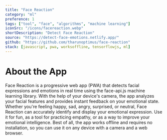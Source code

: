 ```yaml
---
title: "Face Reaction"
category: "ml"
preference: 1
tags: ["tool", "face", "algorithms", "machine learning"]
iconSrc: "/icons/facereaction.webp"
shortDescription: "Detect Face Reaction"
source: "https://detect-face-emotions.netlify.app/"
github: "https://github.com/tharunoptimus/face-reaction"
stack: [javascript, pwa, worksoffline, tensorflowjs, ml]
---
```


# About the App

Face Reaction is a progressive web app (PWA) that detects facial expressions and emotions in real time using the face-api.js machine learning library. With the help of your device's camera, the app analyzes your facial features and provides instant feedback on your emotional state. Whether you're feeling happy, sad, angry, surprised, or neutral, Face Reaction can accurately identify and display your emotional expression. Use it for fun, as a tool for practicing empathy, or as a way to improve your emotional intelligence. Best of all, the app works offline and requires no installation, so you can use it on any device with a camera and a web browser.
